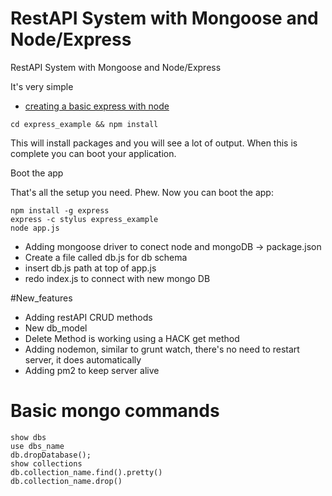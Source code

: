 RestAPI System with Mongoose and Node/Express
=============

RestAPI System with Mongoose and Node/Express

It's very simple

+ <a href="http://shapeshed.com/creating-a-basic-site-with-node-and-express/"> creating a basic express with node </a>

```
cd express_example && npm install
```


This will install packages and you will see a lot of output. When this is complete you can boot your application.

Boot the app

That's all the setup you need. Phew. Now you can boot the app:
```
npm install -g express
express -c stylus express_example
node app.js
```

+ Adding mongoose driver to conect node and mongoDB -> package.json
+ Create a file called db.js for db schema
+ insert db.js path at top of app.js
+ redo index.js to connect with new mongo DB

#New_features
+ Adding restAPI CRUD methods
+ New db_model
+ Delete Method is working using a HACK get method
+ Adding nodemon, similar to grunt watch, there's no need to restart server, it does automatically
+ Adding pm2 to keep server alive

Basic mongo commands
==========
```
show dbs
use dbs_name
db.dropDatabase();
show collections
db.collection_name.find().pretty()
db.collection_name.drop()
```
